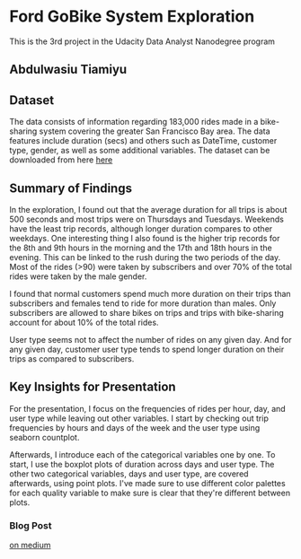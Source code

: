 # Ford GoBike System Exploration
This is the 3rd project in the Udacity Data Analyst Nanodegree program
## Abdulwasiu Tiamiyu


## Dataset
The data consists of information regarding 183,000 rides made in a bike-sharing system covering the greater San Francisco Bay area. The data features include duration (secs) and others such as DateTime, customer type, gender, as well as some additional variables. The dataset can be downloaded from here [here](https://video.udacity-data.com/topher/2020/October/5f91cf38_201902-fordgobike-tripdata/201902-fordgobike-tripdata.csv)



## Summary of Findings
In the exploration, I found out that the average duration for all trips is about 500 seconds and most trips were on Thursdays and Tuesdays.
Weekends have the least trip records, although longer duration compares to other weekdays. One interesting thing I also found is the higher trip records for the 8th and 9th hours in the morning and the 17th and 18th hours in the evening. This can be linked to the rush during the two periods of the day. Most of the rides (>90) were taken by subscribers and over 70% of the total rides were taken by the male gender.

I found that normal customers spend much more duration on their trips than subscribers and females tend to ride for more duration than males. Only subscribers are allowed to share bikes on trips and trips with bike-sharing account for about 10% of the total rides.

User type seems not to affect the number of rides on any given day. And for any given day, customer user type tends to spend longer duration on their trips as compared to subscribers.


## Key Insights for Presentation
For the presentation, I focus on the frequencies of rides per hour, day, and user type while leaving out other variables. I start by checking out trip frequencies by hours and days of the week and the user type using seaborn countplot.

Afterwards,  I introduce each of the categorical variables one by one. To start, I use the boxplot plots of duration across days and user type. The other two categorical variables, days and user type, are covered afterwards, using point plots. I've made sure to use different color palettes for each quality variable to make sure is clear that they're different between plots.


### Blog Post
[on medium]([https://video.udacity-data.com/topher/2020/October/5f91cf38_201902-fordgobike-tripdata/201902-fordgobike-tripdata.csv](https://tiamiyu.medium.com/ford-gobike-system-data-exploration-fb5b229d4106))
